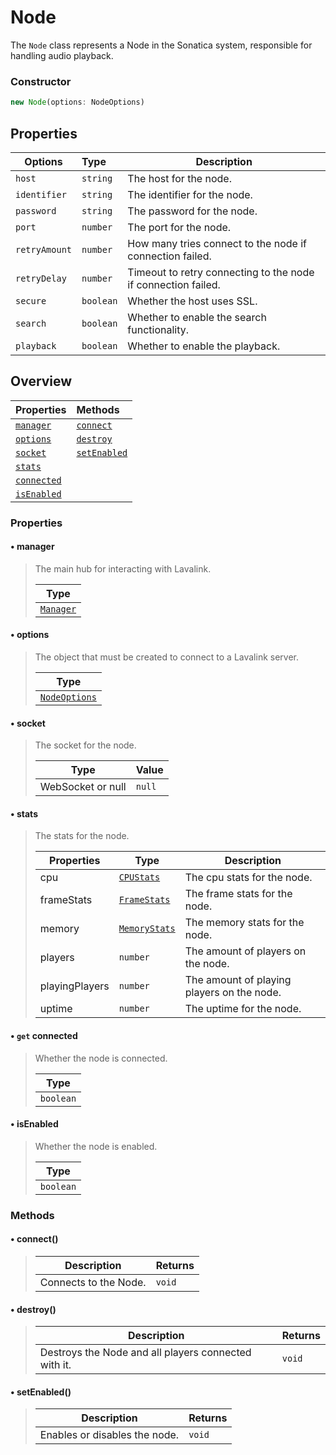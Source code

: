 # Node

The `Node` class represents a Node in the Sonatica system, responsible for handling audio playback.

### Constructor

```js
new Node(options: NodeOptions)
```

## Properties

| Options       | Type      | Description                                                   |
| ------------- | :-------- | ------------------------------------------------------------- |
| `host`        | `string`  | The host for the node.                                        |
| `identifier`  | `string`  | The identifier for the node.                                  |
| `password`    | `string`  | The password for the node.                                    |
| `port`        | `number`  | The port for the node.                                        |
| `retryAmount` | `number`  | How many tries connect to the node if connection failed.      |
| `retryDelay`  | `number`  | Timeout to retry connecting to the node if connection failed. |
| `secure`      | `boolean` | Whether the host uses SSL.                                    |
| `search`      | `boolean` | Whether to enable the search functionality.                   |
| `playback`    | `boolean` | Whether to enable the playback.                               |

## Overview

| Properties                      | Methods                       |
| ------------------------------- | :---------------------------- |
| [`manager`](#•-manager)         | [`connect`](#•-connect)       |
| [`options`](#•-options)         | [`destroy`](#•-destroy)       |
| [`socket`](#•-socket)           | [`setEnabled`](#•-setenabled) |
| [`stats`](#•-stats)             |                               |
| [`connected`](#•-get-connected) |                               |
| [`isEnabled`](#•-isenabled)     |                               |

### Properties

#### • manager

> The main hub for interacting with Lavalink.
>
> | Type                          |
> | ----------------------------- |
> | [`Manager`](/classes/manager) |

#### • options

> The object that must be created to connect to a Lavalink server.
>
> | Type                          |
> | ----------------------------- |
> | [`NodeOptions`](#constructor) |

#### • socket

> The socket for the node.
>
> | Type              | Value  |
> | ----------------- | ------ |
> | WebSocket or null | `null` |

#### • stats

> The stats for the node.
>
> | Properties     | Type                                         | Description                                |
> | -------------- | -------------------------------------------- | ------------------------------------------ |
> | cpu            | [`CPUStats`](/typedefs/stats#cpustats)       | The cpu stats for the node.                |
> | frameStats     | [`FrameStats`](/typedefs/stats#framestats)   | The frame stats for the node.              |
> | memory         | [`MemoryStats`](/typedefs/stats#memorystats) | The memory stats for the node.             |
> | players        | `number`                                     | The amount of players on the node.         |
> | playingPlayers | `number`                                     | The amount of playing players on the node. |
> | uptime         | `number`                                     | The uptime for the node.                   |

#### • `get` connected

> Whether the node is connected.
>
> | Type      |
> | --------- |
> | `boolean` |

#### • isEnabled

> Whether the node is enabled.
>
> | Type      |
> | --------- |
> | `boolean` |

### Methods

#### • connect()

> | Description           | Returns |
> | --------------------- | ------- |
> | Connects to the Node. | `void`  |

#### • destroy()

> | Description                                          | Returns |
> | ---------------------------------------------------- | ------- |
> | Destroys the Node and all players connected with it. | `void`  |

#### • setEnabled()

> | Description                   | Returns |
> | ----------------------------- | ------- |
> | Enables or disables the node. | `void`  |
